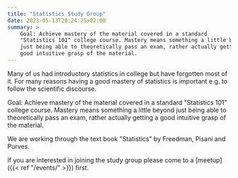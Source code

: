 ```yaml
---
title: "Statistics Study Group"
date: 2023-05-13T20:24:25+02:00
summary: >
    Goal: Achieve mastery of the material covered in a standard
    "Statistics 101" college course. Mastery means something a little beyond
    just being able to theoretically pass an exam, rather actually getting a
    good intuitive grasp of the material.
---
```


Many of us had introductory statistics in college but have forgotten most of
it. For many reasons having a good mastery of statistics is important e.g. to
follow the scientific discourse.

Goal: Achieve mastery of the material covered in a standard "Statistics 101"
college course. Mastery means something a little beyond just being able to
theoretically pass an exam, rather actually getting a good intuitive grasp of
the material.

We are working through the text book "Statistics" by Freedman, Pisani and Purves.

If you are interested in joining the study group please come to a [meetup]({{<
ref "/events/" >}}) first.
